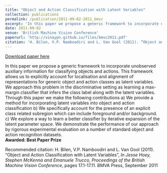 ```yaml
---
title: "Object and Action Classification with Latent Variables"
collection: publications
permalink: /publication/2011-09-02-2011_bmvc
excerpt: 'In this paper we propose a generic framework to incorporate unobserved auxiliary information for classifying objects and actions. This framework allows us to explicitly account for localisation and alignment of representations for generic object and action classes as latent variables. We approach this problem in the discriminative setting as learning a max-margin classifier that infers the class label along with the latent variables. Through this paper we make the following contributions a) We provide a method for incorporating latent variables into object and action classification b) We specifically account for the presence of an explicit class related subregion which can include foreground and/or background. c) We explore a way to learn a better classifier by iterative expansion of the latent parameter space. We demonstrate the performance of our approach by rigorous experimental evaluation on a number of standard object and action recognition datasets. <br> <b> Awarded: Best Paper Prize </b>'
date: 2011-09-02
venue: 'British Machine Vision Conference'
paperurl: 'http://vinaypn.github.io/files/bmvc2011.pdf'
citation: 'H. Bilen, V.P. Namboodiri and L. Van Gool (2011). “Object and Action Classification with Latent Variables”, <i> In Jesse Hoey, Stephen McKenna and Emanuele Trucco, Proceedings of the British Machine Vision Conference</i>, pages 17.1-17.11. BMVA Press, September 2011'
---
```


<a href='http://vinaypn.github.io/files/bmvc2011.pdf'>Download paper here</a>

In this paper we propose a generic framework to incorporate unobserved auxiliary information for classifying objects and actions. This framework allows us to explicitly account for localisation and alignment of representations for generic object and action classes as latent variables. We approach this problem in the discriminative setting as learning a max-margin classifier that infers the class label along with the latent variables. Through this paper we make the following contributions a) We provide a method for incorporating latent variables into object and action classification b) We specifically account for the presence of an explicit class related subregion which can include foreground and/or background. c) We explore a way to learn a better classifier by iterative expansion of the latent parameter space. We demonstrate the performance of our approach by rigorous experimental evaluation on a number of standard object and action recognition datasets. <br> <b> Awarded: Best Paper Prize </b>

Recommended citation: H. Bilen, V.P. Namboodiri and L. Van Gool (2011). “Object and Action Classification with Latent Variables”, <i> In Jesse Hoey, Stephen McKenna and Emanuele Trucco, Proceedings of the British Machine Vision Conference</i>, pages 17.1-17.11. BMVA Press, September 2011